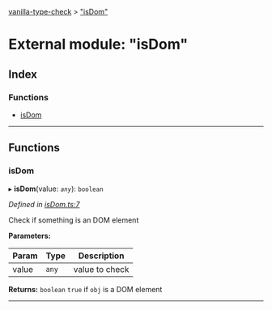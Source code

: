 [vanilla-type-check](../README.md) > ["isDom"](../modules/_isdom_.md)

# External module: "isDom"

## Index

### Functions

* [isDom](_isdom_.md#isdom)

---

## Functions

<a id="isdom"></a>

###  isDom

▸ **isDom**(value: *`any`*): `boolean`

*Defined in [isDom.ts:7](https://github.com/danikaze/npm-vanilla-type-check/blob/1e73ec3/src/isDom.ts#L7)*

Check if something is an DOM element

**Parameters:**

| Param | Type | Description |
| ------ | ------ | ------ |
| value | `any` |  value to check |

**Returns:** `boolean`
`true` if `obj` is a DOM element

___

